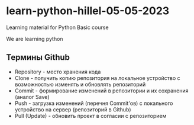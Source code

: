 # learn-python-hillel-05-05-2023
Learning material for Python Basic course

We are learning python

## Термины Github

- Repository - место хранения кода
- Clone - получить копию репозитория на локальное устройство с возможностью изменять и обновлять репозиторий
- Commit - формирование изменений в репозитории и их сохранения (аналог Save)
- Push - загрузка изменений (перечня Commit'ов) с локального устройство на сервер (репозиторий в Github)
- Pull (Update) - обновить проект в согласии с репозиторием
